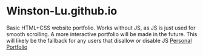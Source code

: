 # Winston-Lu.github.io
Basic HTML+CSS website portfolio. Works without JS, as JS is just used for smooth scrolling. A more interactive portfolio will be made in the future. This will likely be the fallback for any users that disallow or disable JS
[Personal Portfolio](https://winston-lu.github.io)
